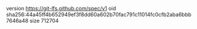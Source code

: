 version https://git-lfs.github.com/spec/v1
oid sha256:44a45ff4b652949ef3f8dd60a602b70fac791c11014fc0cfb2aba6bbb7646a48
size 712704
